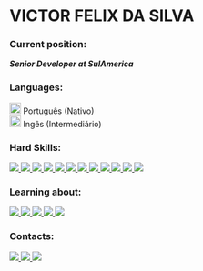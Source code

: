 # VICTOR FELIX DA SILVA

### Current position:
**<i>Senior Developer at SulAmerica</i>**

### Languages:

<img src="https://img.icons8.com/color/48/000000/brazil-circular.png" width="20" height="20"/> Português (Nativo)
<br>
<img src="https://img.icons8.com/color/48/000000/usa-circular.png" width="20" height="20"/> Ingês     (Intermediário)

### Hard Skills:

<a href="https://www.oracle.com/br/database/" alt="Oracle" target="_blank">

<img src="https://img.shields.io/badge/Spring Data-%230077B5.svg?&style=flat-square&logo=spring&logoColor=green&color=000000">

</a>
<a href="https://spring.io/projects/spring-boot" alt="SpringBoot" target="_blank">

<img src="https://img.shields.io/badge/SpringBoot-%230077B5.svg?&style=flat-square&logo=SpringBoot&logoColor=green&color=000000">

</a>
<a href="https://www.java.com/pt-BR/" alt="Java" target="_blank">

<img src="https://img.shields.io/badge/Java-%230077B5.svg?&style=flat-square&logo=Java&logoColor=9999&color=000000">

</a>
<a href="https://hibernate.org/" alt="Hibernate" target="_blank">

<img src="https://img.shields.io/badge/Hibernate-%230077B5.svg?&style=flat-square&logo=Hibernate&logoColor=10a5f5&color=000000">

</a>
<a href="https://angular.io/" alt="Angular" target="_blank">

<img src="https://img.shields.io/badge/Angular-%230077B5.svg?&style=flat-square&logo=angular&logoColor=FF0000&color=000000">

</a>
<a href="https://swagger.io/" alt="Swagger" target="_blank">

<img src="https://img.shields.io/badge/Swagger-%230077B5.svg?&style=flat-square&logo=swagger&logoColor=green&color=000000">

</a>
<a href="https://git-scm.com/" alt="Git" target="_blank">

<img src="https://img.shields.io/badge/Git-%230077B5.svg?&style=flat-square&logo=git&logoColor=FF0000&color=000000">

</a>
<a href="https://www.atlassian.com/br/software/jira" alt="Jira" target="_blank">

<img src="https://img.shields.io/badge/Jira-%230077B5.svg?&style=flat-square&logo=jira&logoColor=blue&color=000000">

</a>

<a href="https://www.jenkins.io/" alt="Jenkins" target="_blank">

<img src="https://img.shields.io/badge/Jenkins-%230077B5.svg?&style=flat-square&logo=jenkins&logoColor=white&color=000000">

</a>

<a href="https://www.oracle.com/br/database/" alt="Oracle" target="_blank">

<img src="https://img.shields.io/badge/Oracle-%230077B5.svg?&style=flat-square&logo=oracle&logoColor=FF0000&color=000000">

</a>

<a href="https://www.mongodb.com/cloud/atlas/lp/try2?utm_source=google&utm_campaign=gs_americas_brazil_search_core_brand_atlas_desktop&utm_term=mongo%20db&utm_medium=cpc_paid_search&utm_ad=e&utm_ad_campaign_id=12212624308&adgroup=115749706023&gclid=Cj0KCQiAjJOQBhCkARIsAEKMtO0L8bPgV-vRI7Pco5XU9_VZYtQoyaZeqniZ39SemNFGFStjn24LNGEaAg8ZEALw_wcB" alt="Mongo DB" target="_blank">

<img src="https://img.shields.io/badge/MongoDB-%230077B5.svg?&style=flat-square&logo=mongodb&logoColor=00ff00&color=000000">

</a>
<a href="https://www.docker.com/" alt="Docker" target="_blank">

<img src="https://img.shields.io/badge/Docker-%230077B5.svg?&style=flat-square&logo=docker&logoColor=0000F&color=000000">

</a>

### Learning about:
<a href="https://docs.nestjs.com/" alt="NestJs" target="_blank">

<img src="https://img.shields.io/badge/NestJs-%230077B5.svg?&style=flat-square&logo=nextjs&logoColor=0000F&color=000000">

</a>
<a href="https://typeorm.io/" alt="TypeORM" target="_blank">
<img src="https://img.shields.io/badge/TypeORM-%230077B5.svg?&style=flat-square&logo=TypeORM&logoColor=0000F&color=000000">

</a>
<a href="https://nodejs.org/pt-br/" alt="NodeJS" target="_blank">
<img src="https://img.shields.io/badge/NodeJS-%230077B5.svg?&style=flat-square&logo=NodeJS&logoColor=0000F&color=000000">

</a>

<a href="https://cloud.google.com/?utm_source=google&utm_medium=cpc&utm_campaign=latam-BR-all-pt-dr-BKWS-all-all-trial-e-dr-1011454-LUAC0010101&utm_content=text-ad-none-any-DEV_c-CRE_512285710743-ADGP_Hybrid%20%7C%20BKWS%20-%20EXA%20%7C%20Txt%20~%20GCP_General-KWID_43700062788251524-kwd-301173107504&utm_term=KW_google%20cloud%20platform-ST_Google%20Cloud%20Platform&gclid=Cj0KCQiAjJOQBhCkARIsAEKMtO1dRwrcvMja8osNRLf5M6hxQ0WLfR0rZZJzur8vL1c4qUF44HeiR8QaAjbAEALw_wcB&gclsrc=aw.ds" alt="GoogleCloudPlatform" target="_blank">

<img src="https://img.shields.io/badge/GoogleCloudPlatform-%230077B5.svg?&style=flat-square&logo=GoogleCloud&logoColor=0000F&color=000000">

</a>
<a href="https://englishlive.ef.com/pt-br/login/?reason=1&z=7859670" alt="GoogleCloudPlatform" target="_blank">

<img src="https://img.shields.io/badge/Inglês Conversação-%230077B5.svg?&style=flat-square&logo=googletranslate&logoColor=0000F&color=000000">

</a>

### Contacts:
<a href="https://www.linkedin.com/in/victor-felix-513462110/" alt="linkedin" target="_blank">

<img src="https://img.shields.io/badge/LinkedIn-%230077B5.svg?&style=flat-square&logo=linkedin&logoColor=white">

</a>
<a href="https://wa.me/+5543988123949" alt="WhatsApp" target="_blank">

<img src="https://img.shields.io/badge/-WhatsApp-25d366?style=flat-square&labelColor=25d366&logo=whatsapp&logoColor=white&link=https://wa.me/+5543988123949"/>

</a>
<a href="mailto:vfsilva099@gmail.com" alt="gmail" target="_blank">

<img src="https://img.shields.io/badge/-Gmail-FF0000?style=flat-square&labelColor=FF0000&logo=gmail&logoColor=white&link=mailto:vfsilva099@gmail.com" />

</a>
